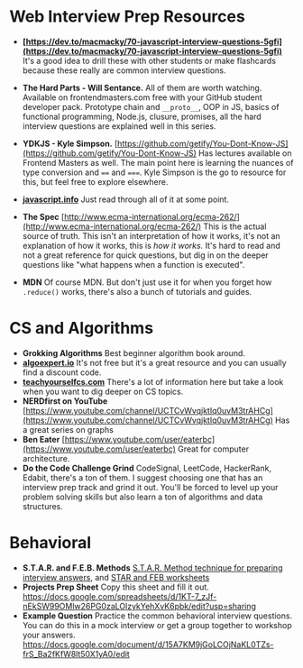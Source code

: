 # Web Interview Prep Resources

- **[https://dev.to/macmacky/70-javascript-interview-questions-5gfi](https://dev.to/macmacky/70-javascript-interview-questions-5gfi)**
  It's a good idea to drill these with other students or make flashcards because these really are common interview questions.

- **The Hard Parts - Will Sentance.**
  All of them are worth watching. Available on frontendmasters.com free with your GitHub student developer pack. Prototype chain and `__proto__`, OOP in JS, basics of functional programming, Node.js, clusure, promises, all the hard interview questions are explained well in this series.

- **YDKJS - Kyle Simpson.**
  [https://github.com/getify/You-Dont-Know-JS](https://github.com/getify/You-Dont-Know-JS)
  Has lectures available on Frontend Masters as well. The main point here is learning the nuances of type conversion and `==` and `===`. Kyle Simpson is the go to resource for this, but feel free to explore elsewhere.

- **[javascript.info](javascript.info)**
  Just read through all of it at some point.

- **The Spec**
  [http://www.ecma-international.org/ecma-262/](http://www.ecma-international.org/ecma-262/)
  This is the actual source of truth. This isn't an interpretation of how it works, it's not an explanation of how it works, this is _how it works._ It's hard to read and not a great reference for quick questions, but dig in on the deeper questions like "what happens when a function is executed".

- **MDN**
  Of course MDN. But don't just use it for when you forget how `.reduce()` works, there's also a bunch of tutorials and guides.

# CS and Algorithms

- **Grokking Algorithms**
  Best beginner algorithm book around.
- **[algoexpert.io](algoexpert.io)**
  It's not free but it's a great resource and you can usually find a discount code.
- **[teachyourselfcs.com](teachyourselfcs.com)**
  There's a lot of information here but take a look when you want to dig deeper on CS topics.
- **NERDfirst on YouTube**
  [https://www.youtube.com/channel/UCTCvWvqjktIq0uvM3trAHCg](https://www.youtube.com/channel/UCTCvWvqjktIq0uvM3trAHCg)
  Has a great series on graphs
- **Ben Eater**
  [https://www.youtube.com/user/eaterbc](https://www.youtube.com/user/eaterbc)
  Great for computer architecture.
- **Do the Code Challenge Grind**
  CodeSignal, LeetCode, HackerRank, Edabit, there's a ton of them. I suggest choosing one that has an interview prep track and grind it out. You'll be forced to level up your problem solving skills but also learn a ton of algorithms and data structures.

# Behavioral
- **S.T.A.R. and F.E.B. Methods**
  [S.T.A.R. Method technique for preparing interview answers](https://careercenter.lehigh.edu/node/145), and
  [STAR and FEB worksheets](https://docs.google.com/document/d/12dqHqzFTSuHxADm0E_vxMQWqyYVKJyPLuvsM7lnHdYg/edit)
- **Projects Prep Sheet**
  Copy this sheet and fill it out.
  https://docs.google.com/spreadsheets/d/1KT-7_zJf-nEkSW99OMlw26PG0zaLOlzykYehXvK6pbk/edit?usp=sharing
- **Example Question**
  Practice the common behavioral interview questions. You can do this in a mock interview or get a group together to workshop your answers.
https://docs.google.com/document/d/15A7KM9jGoLCOjNaKL0TZs-frS_Ba2fKfW8lt50X1yA0/edit
